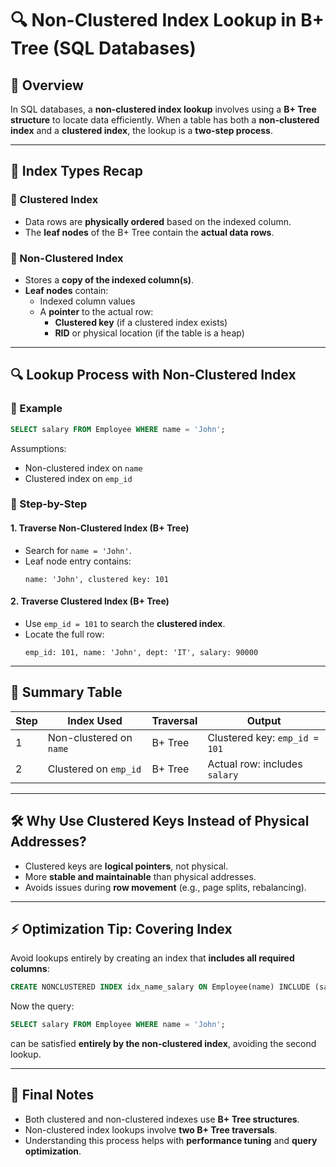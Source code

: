 
# 🔍 Non-Clustered Index Lookup in B+ Tree (SQL Databases)

## 🧠 Overview

In SQL databases, a **non-clustered index lookup** involves using a **B+ Tree structure** to locate data efficiently. When a table has both a **non-clustered index** and a **clustered index**, the lookup is a **two-step process**.

---

## 🌳 Index Types Recap

### 🔹 Clustered Index
- Data rows are **physically ordered** based on the indexed column.
- The **leaf nodes** of the B+ Tree contain the **actual data rows**.

### 🔹 Non-Clustered Index
- Stores a **copy of the indexed column(s)**.
- **Leaf nodes** contain:
  - Indexed column values
  - A **pointer** to the actual row:
    - **Clustered key** (if a clustered index exists)
    - **RID** or physical location (if the table is a heap)

---

## 🔍 Lookup Process with Non-Clustered Index

### 📘 Example
```sql
SELECT salary FROM Employee WHERE name = 'John';
```

Assumptions:
- Non-clustered index on `name`
- Clustered index on `emp_id`

### 🧭 Step-by-Step

#### 1. Traverse Non-Clustered Index (B+ Tree)
- Search for `name = 'John'`.
- Leaf node entry contains:
  ```
  name: 'John', clustered key: 101
  ```

#### 2. Traverse Clustered Index (B+ Tree)
- Use `emp_id = 101` to search the **clustered index**.
- Locate the full row:
  ```
  emp_id: 101, name: 'John', dept: 'IT', salary: 90000
  ```

---

## 🔄 Summary Table

| Step | Index Used             | Traversal | Output                                |
|------|------------------------|-----------|----------------------------------------|
| 1    | Non-clustered on `name`| B+ Tree   | Clustered key: `emp_id = 101`         |
| 2    | Clustered on `emp_id`  | B+ Tree   | Actual row: includes `salary`         |

---

## 🛠️ Why Use Clustered Keys Instead of Physical Addresses?

- Clustered keys are **logical pointers**, not physical.
- More **stable and maintainable** than physical addresses.
- Avoids issues during **row movement** (e.g., page splits, rebalancing).

---

## ⚡ Optimization Tip: Covering Index

Avoid lookups entirely by creating an index that **includes all required columns**:
```sql
CREATE NONCLUSTERED INDEX idx_name_salary ON Employee(name) INCLUDE (salary);
```

Now the query:
```sql
SELECT salary FROM Employee WHERE name = 'John';
```
can be satisfied **entirely by the non-clustered index**, avoiding the second lookup.

---

## 📌 Final Notes

- Both clustered and non-clustered indexes use **B+ Tree structures**.
- Non-clustered index lookups involve **two B+ Tree traversals**.
- Understanding this process helps with **performance tuning** and **query optimization**.
